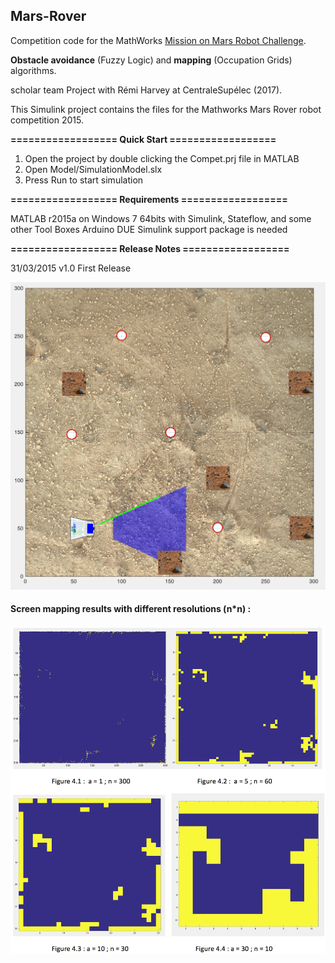 ## Mars-Rover

Competition code for the MathWorks [Mission on Mars Robot Challenge](https://fr.mathworks.com/academia/student-challenge/mission-on-mars.html).

**Obstacle avoidance** (Fuzzy Logic) and **mapping** (Occupation Grids) algorithms.

scholar team Project with Rémi Harvey at CentraleSupélec (2017).

This Simulink project contains the files for the Mathworks Mars Rover robot competition 2015.

**================== Quick Start ==================**
1. Open the project by double clicking the Compet.prj file in MATLAB
2. Open Model/SimulationModel.slx
3. Press Run to start simulation

**================== Requirements ==================**

MATLAB r2015a on Windows 7 64bits with Simulink, Stateflow, and some other Tool Boxes
Arduino DUE Simulink support package is needed

**================== Release Notes ==================**

31/03/2015 v1.0 First Release

![alt text](https://raw.githubusercontent.com/gabides/mars-rover/master/capture_robot.png)


#### Screen mapping results with different resolutions (n\*n) :

![alt text](https://raw.githubusercontent.com/gabides/mars-rover/master/mapping_resolution.png)
